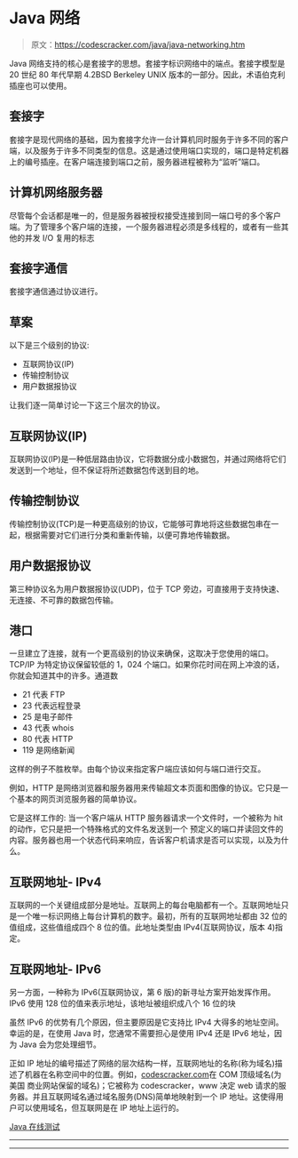 # Java 网络

> 原文：<https://codescracker.com/java/java-networking.htm>

Java 网络支持的核心是套接字的思想。套接字标识网络中的端点。套接字模型是 20 世纪 80 年代早期 4.2BSD Berkeley UNIX 版本的一部分。因此，术语伯克利插座也可以使用。

## 套接字

套接字是现代网络的基础，因为套接字允许一台计算机同时服务于许多不同的客户端，以及服务于许多不同类型的信息。这是通过使用端口实现的，端口是特定机器上的编号插座。在客户端连接到端口之前，服务器进程被称为“监听”端口。

## 计算机网络服务器

尽管每个会话都是唯一的，但是服务器被授权接受连接到同一端口号的多个客户端。为了管理多个客户端的连接，一个服务器进程必须是多线程的，或者有一些其他的并发 I/O 复用的标志

## 套接字通信

套接字通信通过协议进行。

## 草案

以下是三个级别的协议:

*   互联网协议(IP)
*   传输控制协议
*   用户数据报协议

让我们逐一简单讨论一下这三个层次的协议。

## 互联网协议(IP)

互联网协议(IP)是一种低层路由协议，它将数据分成小数据包，并通过网络将它们发送到一个地址，但不保证将所述数据包传送到目的地。

## 传输控制协议

传输控制协议(TCP)是一种更高级别的协议，它能够可靠地将这些数据包串在一起，根据需要对它们进行分类和重新传输，以便可靠地传输数据。

## 用户数据报协议

第三种协议名为用户数据报协议(UDP)，位于 TCP 旁边，可直接用于支持快速、无连接、不可靠的数据包传输。

## 港口

一旦建立了连接，就有一个更高级别的协议来确保，这取决于您使用的端口。TCP/IP 为特定协议保留较低的 1，024 个端口。如果你花时间在网上冲浪的话，你就会知道其中的许多。通道数

*   21 代表 FTP
*   23 代表远程登录
*   25 是电子邮件
*   43 代表 whois
*   80 代表 HTTP
*   119 是网络新闻

这样的例子不胜枚举。由每个协议来指定客户端应该如何与端口进行交互。

例如，HTTP 是网络浏览器和服务器用来传输超文本页面和图像的协议。它只是一个基本的网页浏览服务器的简单协议。

它是这样工作的:
当一个客户端从 HTTP 服务器请求一个文件时，一个被称为 hit 的动作，它只是把一个特殊格式的文件名发送到一个 预定义的端口并读回文件的内容。服务器也用一个状态代码来响应，告诉客户机请求是否可以实现，以及为什么。

## 互联网地址- IPv4

互联网的一个关键组成部分是地址。互联网上的每台电脑都有一个。互联网地址只是一个唯一标识网络上每台计算机的数字。最初，所有的互联网地址都由 32 位的值组成，这些值组成四个 8 位的值。此地址类型由 IPv4(互联网协议，版本 4)指定。

## 互联网地址- IPv6

另一方面，一种称为 IPv6(互联网协议，第 6 版)的新寻址方案开始发挥作用。IPv6 使用 128 位的值来表示地址，该地址被组织成八个 16 位的块

虽然 IPv6 的优势有几个原因，但主要原因是它支持比 IPv4 大得多的地址空间。幸运的是，在使用 Java 时，您通常不需要担心是使用 IPv4 还是 IPv6 地址，因为 Java 会为您处理细节。

正如 IP 地址的编号描述了网络的层次结构一样，互联网地址的名称(称为域名)描述了机器在名称空间中的位置。例如，[codescracker.com](/index.htm)在 COM 顶级域名(为美国 商业网站保留的域名)；它被称为 codescracker，www 决定 web 请求的服务器。并且互联网域名通过域名服务(DNS)简单地映射到一个 IP 地址。这使得用户可以使用域名，但互联网是在 IP 地址上运行的。

[Java 在线测试](/exam/showtest.php?subid=1)

* * *

* * *